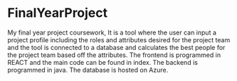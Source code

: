 # FinalYearProject
My final year project coursework,
It is a tool where the user can input a project profile including the roles and attributes desired for the project team and the tool is connected to a database and calculates the best people for the project team based off the attributes.
The frontend is programmed in REACT and the main code can be found in index.
The backend is programmed in java.
The database is hosted on Azure.
